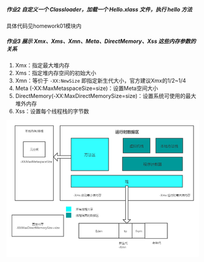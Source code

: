 ##### 作业2 自定义一个 Classloader，加载一个 Hello.xlass 文件，执行 hello 方法

具体代码见homework01模块内

##### 作业3 展示 Xmx、Xms、Xmn、Meta、DirectMemory、Xss 这些内存参数的关系

1. Xmx：指定最大堆内存
1. Xms：指定堆内存空间的初始大小
1. Xmn：等价于 `-XX:NewSize` 即指定新生代大小，官方建议Xmx的1/2~1/4
1. Meta (-XX:MaxMetaspaceSize=size)：设置Meta空间大小
1. DirectMemory(-XX:MaxDirectMemorySize=size)：设置系统可使用的最大堆外内存
1. Xss：设置每个线程栈的字节数

![img.png](jvm.png)







